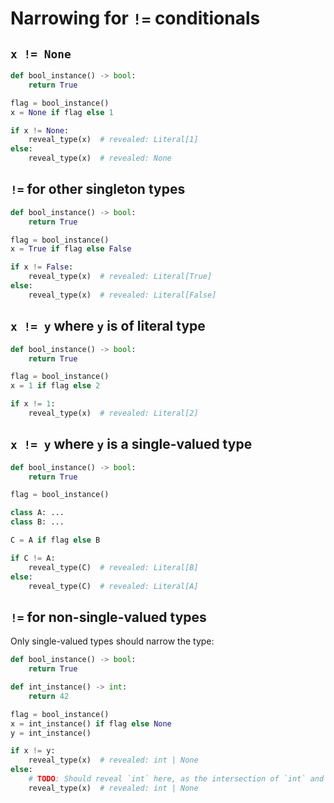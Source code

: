 # Narrowing for `!=` conditionals

## `x != None`

```py
def bool_instance() -> bool:
    return True

flag = bool_instance()
x = None if flag else 1

if x != None:
    reveal_type(x)  # revealed: Literal[1]
else:
    reveal_type(x)  # revealed: None
```

## `!=` for other singleton types

```py
def bool_instance() -> bool:
    return True

flag = bool_instance()
x = True if flag else False

if x != False:
    reveal_type(x)  # revealed: Literal[True]
else:
    reveal_type(x)  # revealed: Literal[False]
```

## `x != y` where `y` is of literal type

```py
def bool_instance() -> bool:
    return True

flag = bool_instance()
x = 1 if flag else 2

if x != 1:
    reveal_type(x)  # revealed: Literal[2]
```

## `x != y` where `y` is a single-valued type

```py
def bool_instance() -> bool:
    return True

flag = bool_instance()

class A: ...
class B: ...

C = A if flag else B

if C != A:
    reveal_type(C)  # revealed: Literal[B]
else:
    reveal_type(C)  # revealed: Literal[A]
```

## `!=` for non-single-valued types

Only single-valued types should narrow the type:

```py
def bool_instance() -> bool:
    return True

def int_instance() -> int:
    return 42

flag = bool_instance()
x = int_instance() if flag else None
y = int_instance()

if x != y:
    reveal_type(x)  # revealed: int | None
else:
    # TODO: Should reveal `int` here, as the intersection of `int` and `None` is `int`.
    reveal_type(x)  # revealed: int | None
```

